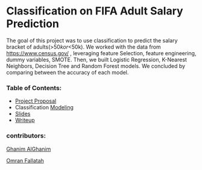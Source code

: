 # Classification on FIFA Adult Salary Prediction

The goal of this project was to use classification to predict the salary bracket of adults(>$50k or <$50k). We worked with the data from <https://www.census.gov/> , leveraging feature Selection, feature engineering, dummy variables, SMOTE. Then, we built  Logistic Regression, K-Nearest Neighbors, Decision Tree and Random Forest models. We concluded by comparing between the accuracy of each model.


### Table of Contents:

-   [Project Proposal](Proposal.ipynb)
-   Classification [Modeling](Adult_income.ipynb)
-   [Slides](Adult_Salary_Prediction.pdf)
-   [Writeup](Writeup.md)


### contributors:

[Ghanim AlGhanim](https://github.com/L9Sneaky)

[Omran Fallatah](https://github.com/omran302)

